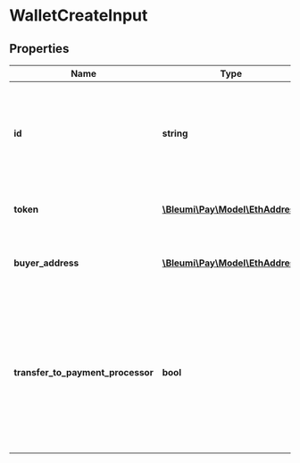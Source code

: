 # WalletCreateInput

## Properties
Name | Type | Description | Notes
------------ | ------------- | ------------- | -------------
**id** | **string** | Unique ID identifying the wallet; specified here to create the wallet by your system | 
**token** | [**\Bleumi\Pay\Model\EthAddress**](EthAddress.md) | ECR-20 Token contract address | 
**buyer_address** | [**\Bleumi\Pay\Model\EthAddress**](EthAddress.md) | The Ethereum network address of the buyer | 
**transfer_to_payment_processor** | **bool** | If set, the settle operation will sent the settled amount the payment processor otherwise it will send the settled amount the contract owner  | 
